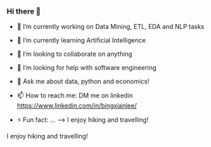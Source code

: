 ### Hi there 👋


- 🔭 I’m currently working on Data Mining, ETL, EDA and NLP tasks
- 🌱 I’m currently learning Artificial Intelligence
- 👯 I’m looking to collaborate on anything
- 🤔 I’m looking for help with software engineering 
- 💬 Ask me about data, python and economics!
- 📫 How to reach me: DM me on linkedin https://www.linkedin.com/in/bingxianlee/

- ⚡ Fun fact: ...
--> I enjoy hiking and travelling!
<!--
**Sa1tyBiscuit/Sa1tyBiscuit** is a ✨ _special_ ✨ repository because its `README.md` (this file) appears on your GitHub profile.

Here are some ideas to get you started:

- 🔭 I’m currently working on Data Mining, ETL, EDA and NLP tasks
- 🌱 I’m currently learning Artificial Intelligence
- 👯 I’m looking to collaborate on anything
- 🤔 I’m looking for help with software engineering 
- 💬 Ask me about data, python and economics!
- 📫 How to reach me: DM me on linkedin https://www.linkedin.com/in/bingxianlee/

- ⚡ Fun fact: ...
--> I enjoy hiking and travelling!
